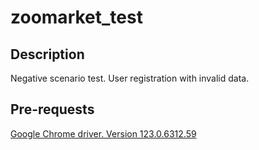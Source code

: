 # zoomarket_test
## Description
Negative scenario test. User registration with invalid data.
## Pre-requests
[Google Chrome driver. Version 123.0.6312.59](https://chromedriver.com/download#stable)
